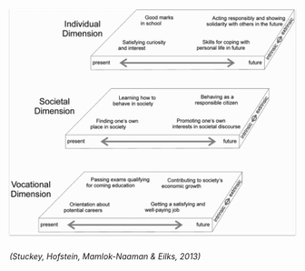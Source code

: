 #   
#   

<div style="box-shadow:0 1px 2px 0 hsla(0,0%,0%,0.3); padding:var(--base)">

<img src="./images/slide3-1.gif"  /></f-sidebar>

</div>

##  

<span style="--base:8px;">

*(Stuckey, Hofstein, Mamlok-Naaman & Eilks, 2013)*

</span>